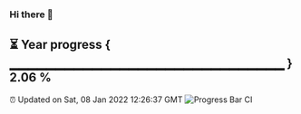 ### Hi there 👋
⏳ Year progress { ▁▁▁▁▁▁▁▁▁▁▁▁▁▁▁▁▁▁▁▁▁▁▁▁▁▁▁▁▁▁ } 2.06 %
---
⏰ Updated on Sat, 08 Jan 2022 12:26:37 GMT
![Progress Bar CI](https://github.com/liununu/liununu/workflows/Progress%20Bar%20CI/badge.svg)
